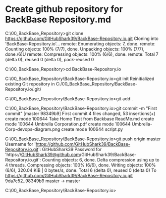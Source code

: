 
# Create github repository for BackBase Repository.md 


C:\00_BackBase_Repository>git clone https://github.com/GitHubShark39/BackBase-Repository.io.git
Cloning into 'BackBase-Repository.io'...
remote: Enumerating objects: 7, done.
remote: Counting objects: 100% (7/7), done.
Unpacking objects: 100% (7/7), done./6)U                                                                                                                  remote: Compressing objects: 100% (6/6), done.
remote: Total 7 (delta 0), reused 0 (delta 0), pack-reused 0

C:\00_BackBase_Repository>cd BackBase-Repository.io

C:\00_BackBase_Repository\BackBase-Repository.io>git init
Reinitialized existing Git repository in C:/00_BackBase_Repository/BackBase-Repository.io/.git/

C:\00_BackBase_Repository\BackBase-Repository.io>git add .

C:\00_BackBase_Repository\BackBase-Repository.io>git commit -m "First commit"
[master 98349b9] First commit
 4 files changed, 53 insertions(+)
 create mode 100644 Take Home Test from Backbase ReadMe.md
 create mode 100644 Umbrella Corporation.pdf
 create mode 100644 Umbrella-Corp-devops-diagram.png
 create mode 100644 script.py

C:\00_BackBase_Repository\BackBase-Repository.io>git push origin master
Username for 'https://github.com/GitHubShark39/BackBase-Repository.io.git': GitHubShark39
Password for 'https://GitHubShark39@github.com/GitHubShark39/BackBase-Repository.io.git':
Counting objects: 6, done.
Delta compression using up to 4 threads.
Compressing objects: 100% (6/6), done.
Writing objects: 100% (6/6), 320.04 KiB | 0 bytes/s, done.
Total 6 (delta 0), reused 0 (delta 0)
To https://github.com/GitHubShark39/BackBase-Repository.io.git
   9da7c52..98349b9  master -> master

C:\00_BackBase_Repository\BackBase-Repository.io>